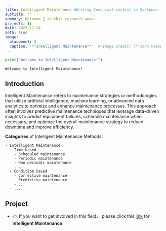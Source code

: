 ```yaml
---
title: Intelligent Maintenance #Writing technical content in Markdown
subtitle: ''
summary: Welcome 👋 to this research area.
projects: []
date: 2023-11-24
math: true
image:
  placement: 2
  caption: '**Intelligent Maintenance**'  #'Image credit: [**John Moeses Bauan**](https://unsplash.com/photos/OGZtQF8iC0g)'
---
```


```python
print("Welcome to Intelligent Maintenance!")
```

    Welcome to Intelligent Maintenance!

## **Introduction**
Intelligent Maintenance refers to maintenance strategies or methodologies that utilize artificial intelligence, machine learning, or advanced data analytics to optimize and enhance maintenance processes. This approach often involves predictive maintenance techniques that leverage data-driven insights to predict equipment failures, schedule maintenance when necessary, and optimize the overall maintenance strategy to reduce downtime and improve efficiency.

**Categories** of Intelligent Maintenance Methods:
```markmap
- Intelligent Maintenance
  - Time based
    - Scheduled maintenance
    - Periodic maintenance
    - Non-periodic maintenance
    - ...
  - Condition based
    - Corrective maintenance
    - Predictive maintenance
    - ...
  - ...
```

## **Project**
- 👉 If you want to get involved in this field， please click this [link](https://github.com/yongerlii/Intelligent-Maintenance) for **Intelligent Maintenance**.